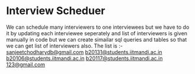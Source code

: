 # Interview Scheduer
We can schedule many interviewers to one interviewees but we have to do it by updating each interviewee seperately and list of interviewers is given manually in code but we can create simailar sql queries and tables so that we can get list of interviewers also.
The list is :-
      sanjeetchodharydb@gmail.com
      b20131@students.iitmandi.ac.in
      b20106@students.iitmandi.ac.in
      b20117@students.iitmandi.ac.in
      123@gmail.com
